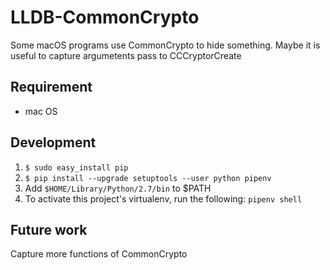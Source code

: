 # LLDB-CommonCrypto
Some macOS programs use CommonCrypto to hide something.
Maybe it is useful to capture argumetents pass to CCCryptorCreate

## Requirement
- mac OS

## Development

1. `$ sudo easy_install pip`
2. `$ pip install --upgrade setuptools --user python pipenv`
3. Add `$HOME/Library/Python/2.7/bin` to $PATH
4. To activate this project's virtualenv, run the following: `pipenv shell`


## Future work

Capture more functions of CommonCrypto
